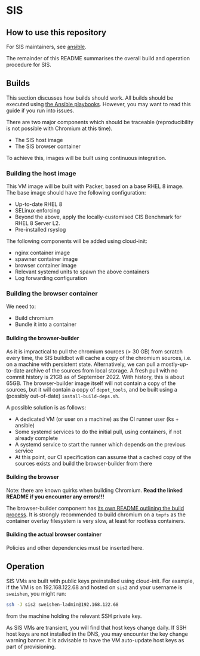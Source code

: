 # SIS

## How to use this repository

For SIS maintainers, see [ansible](ansible/).

The remainder of this README summarises the overall build and operation procedure for SIS.

## Builds

This section discusses how builds should work.
All builds should be executed using [the Ansible playbooks](ansible/).
However, you may want to read this guide if you run into issues.

There are two major components which should be traceable (reproducibility is not possible with Chromium at this time).

- The SIS host image
- The SIS browser container

To achieve this, images will be built using continuous integration.

### Building the host image

This VM image will be built with Packer, based on a base RHEL 8 image.
The base image should have the following configuration:

-   Up-to-date RHEL 8
-   SELinux enforcing
-   Beyond the above, apply the locally-customised CIS Benchmark for RHEL 8 Server L2.
-   Pre-installed rsyslog

The following components will be added using cloud-init:

-   nginx container image
-   spawner container image
-   browser container image
-   Relevant systemd units to spawn the above containers
-   Log forwarding configuration

### Building the browser container

We need to:

- Build chromium
- Bundle it into a container

#### Building the browser-builder

As it is impractical to pull the chromium sources (> 30 GB) from scratch every time, the SIS buildbot will cache a copy of the chromium sources, i.e. on a machine with persistent state.
Alternatively, we can pull a mostly-up-to-date archive of the sources from local storage.
A fresh pull with no commit history is 21GB as of September 2022. With history, this is about 65GB.
The browser-builder image itself will not contain a copy of the sources, but it will contain a copy of `depot_tools`, and be built using a (possibly out-of-date) `install-build-deps.sh`.

A possible solution is as follows:

- A dedicated VM (or user on a machine) as the CI runner user (ks + ansible)
- Some systemd services to do the initial pull, using containers, if not already complete
- A systemd service to start the runner which depends on the previous service
- At this point, our CI specification can assume that a cached copy of the sources exists and build the browser-builder from there

#### Building the browser

Note: there are known quirks when building Chromium.
**Read the linked README if you encounter any errors!!!**

The browser-builder component has [its own README outlining the build process](img/browser-builder).
It is strongly recommended to build chromium on a `tmpfs` as the container overlay filesystem is very slow, at least for rootless containers.

#### Building the actual browser container

Policies and other dependencies must be inserted here.


## Operation

SIS VMs are built with public keys preinstalled using cloud-init.
For example, if the VM is on 192.168.122.68 and hosted on `sis2` and your username is `sweishen`, you might run:

```sh
ssh -J sis2 sweishen-ladmin@192.168.122.68
```

from the machine holding the relevant SSH private key.

As SIS VMs are transient, you will find that host keys change daily.
If SSH host keys are not installed in the DNS, you may encounter the key change warning banner.
It is advisable to have the VM auto-update host keys as part of provisioning.
